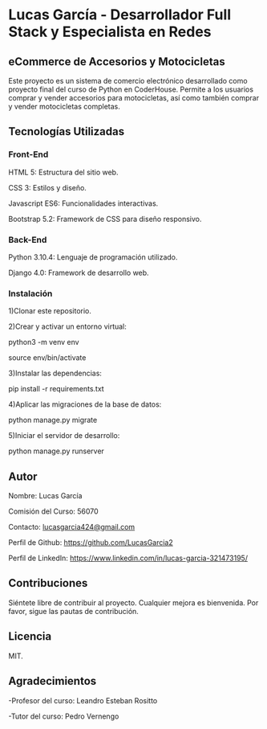 # Lucas García - Desarrollador Full Stack y Especialista en Redes

## eCommerce de Accesorios y Motocicletas
Este proyecto es un sistema de comercio electrónico desarrollado como proyecto final del curso de Python en CoderHouse. Permite a los usuarios comprar y vender accesorios para motocicletas, así como también comprar y vender motocicletas completas.

## Tecnologías Utilizadas
### Front-End
HTML 5: Estructura del sitio web.

CSS 3: Estilos y diseño.

Javascript ES6: Funcionalidades interactivas.

Bootstrap 5.2: Framework de CSS para diseño responsivo.

### Back-End
Python 3.10.4: Lenguaje de programación utilizado.

Django 4.0: Framework de desarrollo web.

### Instalación
1)Clonar este repositorio.

2)Crear y activar un entorno virtual:

python3 -m venv env

source env/bin/activate

3)Instalar las dependencias:

pip install -r requirements.txt

4)Aplicar las migraciones de la base de datos:

python manage.py migrate

5)Iniciar el servidor de desarrollo:

python manage.py runserver

## Autor
Nombre: Lucas García

Comisión del Curso: 56070

Contacto: lucasgarcia424@gmail.com

Perfil de Github: https://github.com/LucasGarcia2

Perfil de LinkedIn: https://www.linkedin.com/in/lucas-garcia-321473195/

## Contribuciones
Siéntete libre de contribuir al proyecto. Cualquier mejora es bienvenida. Por favor, sigue las pautas de contribución.

## Licencia
MIT.

## Agradecimientos
-Profesor del curso: Leandro Esteban Rositto

-Tutor del curso: Pedro Vernengo
